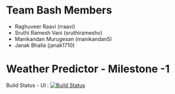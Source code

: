 Team Bash Members
==============================
* Raghuveer Raavi (rraavi) 
* Sruthi Ramesh Vani (sruthirameshv) 
* Manikandan Murugesan (manikandan5)
* Janak Bhalla (janak1710)

Weather Predictor - Milestone -1
==============================

Build Status - UI  : [![Build Status](https://travis-ci.org/airavata-courses/TeamBash.svg?branch=feature%2Ffeature-11-UI)](https://travis-ci.org/airavata-courses/TeamBash)
